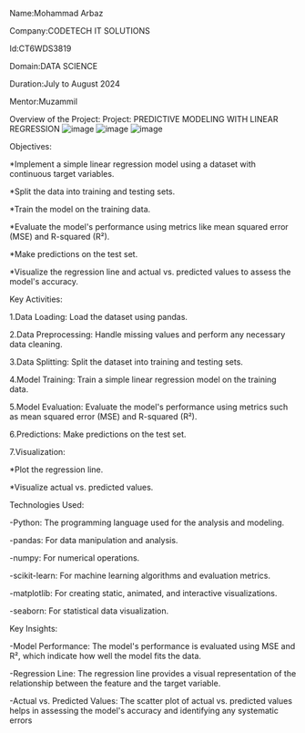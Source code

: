 Name:Mohammad Arbaz

Company:CODETECH IT SOLUTIONS

Id:CT6WDS3819

Domain:DATA SCIENCE

Duration:July to August 2024

Mentor:Muzammil

Overview of the Project: Project: PREDICTIVE MODELING WITH LINEAR REGRESSION
![image](https://github.com/user-attachments/assets/d52893d2-2630-458c-948c-9e2022421d47)
![image](https://github.com/user-attachments/assets/769e218d-4023-483c-a4f1-67639a2d2da4)
![image](https://github.com/user-attachments/assets/efc7fd84-83cc-4776-a009-549fc760d587)

Objectives:

*Implement a simple linear regression model using a dataset with continuous target variables.

*Split the data into training and testing sets.

*Train the model on the training data.

*Evaluate the model's performance using metrics like mean squared error (MSE) and R-squared (R²).

*Make predictions on the test set.

*Visualize the regression line and actual vs. predicted values to assess the model's accuracy.

Key Activities:

1.Data Loading: Load the dataset using pandas.

2.Data Preprocessing: Handle missing values and perform any necessary data cleaning.

3.Data Splitting: Split the dataset into training and testing sets.

4.Model Training: Train a simple linear regression model on the training data.

5.Model Evaluation: Evaluate the model's performance using metrics such as mean squared error (MSE) and R-squared (R²).

6.Predictions: Make predictions on the test set.

7.Visualization:

*Plot the regression line.

*Visualize actual vs. predicted values.

Technologies Used:

-Python: The programming language used for the analysis and modeling.

-pandas: For data manipulation and analysis.

-numpy: For numerical operations.

-scikit-learn: For machine learning algorithms and evaluation metrics.

-matplotlib: For creating static, animated, and interactive visualizations.

-seaborn: For statistical data visualization.

Key Insights:

-Model Performance: The model's performance is evaluated using MSE and R², which indicate how well the model fits the data.

-Regression Line: The regression line provides a visual representation of the relationship between the feature and the target variable.

-Actual vs. Predicted Values: The scatter plot of actual vs. predicted values helps in assessing the model's accuracy and identifying any systematic errors
